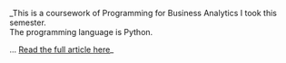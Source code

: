 _This is a coursework of Programming for Business Analytics I took this semester.<br>
The programming language is Python.<br>

... [Read the full article here](https://ruruth.github.io/Apartment-Data-Web-Scraping/)_
